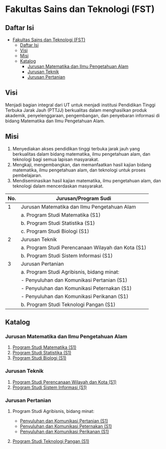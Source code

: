 # Fakultas Sains dan Teknologi (FST)

## Daftar Isi

- [Fakultas Sains dan Teknologi (FST)](#fakultas-sains-dan-teknologi-fst)
  - [Daftar Isi](#daftar-isi)
  - [Visi](#visi)
  - [Misi](#misi)
  - [Katalog](#katalog)
    - [Jurusan Matematika dan Ilmu Pengetahuan Alam](#jurusan-matematika-dan-ilmu-pengetahuan-alam)
    - [Jurusan Teknik](#jurusan-teknik)
    - [Jurusan Pertanian](#jurusan-pertanian)

## Visi

Menjadi bagian integral dari UT untuk menjadi institusi Pendidikan Tinggi Terbuka Jarak Jauh (PTTJJ) berkualitas dalam menghasilkan produk akademik, penyelenggaraan, pengembangan, dan penyebaran informasi di bidang Matematika dan Ilmu Pengetahuan Alam.

## Misi

1. Menyediakan akses pendidikan tinggi terbuka jarak jauh yang berkualitas dalam bidang matematika, ilmu pengetahuan alam, dan teknologi bagi semua lapisan masyarakat.
2. Mengkaji, mengembangkan, dan memanfaatkan hasil kajian bidang matematika, ilmu pengetahuan alam, dan teknologi untuk proses pembelajaran.
3. Mendiseminasikan hasil kajian matematika, ilmu pengetahuan alam, dan teknologi dalam mencerdaskan masyarakat.

| No. | Jurusan/Program Sudi                               |
| --- | -------------------------------------------------- |
| 1   | Jurusan Matematika dan Ilmu Pengetahuan Alam       |
|     | a. Program Studi Matematika (S1)                   |
|     | b. Program Studi Statistika (S1)                   |
|     | c. Program Studi Biologi (S1)                      |
| 2   | Jurusan Teknik                                     |
|     | a. Program Studi Perencanaan Wilayah dan Kota (S1) |
|     | b. Program Studi Sistem Informasi (S1)             |
| 3   | Jurusan Pertanian                                  |
|     | a. Program Studi Agribisnis, bidang minat:         |
|     | - Penyuluhan dan Komunikasi Pertanian (S1)         |
|     | - Penyuluhan dan Komunikasi Peternakan (S1)        |
|     | - Penyuluhan dan Komunikasi Perikanan (S1)         |
|     | b. Program Studi Teknologi Pangan (S1)             |

## Katalog

### Jurusan Matematika dan Ilmu Pengetahuan Alam

1. [Program Studi Matematika (S1)](program-studi-matematika-s1.md)
2. [Program Studi Statistika (S1)](program-studi-statistika-s1.md)
3. [Program Studi Biologi (S1)](program-studi-biologi-s1.md)

### Jurusan Teknik

1. [Program Studi Perencanaan Wilayah dan Kota (S1)](program-studi-perencanaan-wilayah-dan-kota-s1.md)
2. [Program Studi Sistem Informasi (S1)](program-studi-sistem-informasi-s1.md)

### Jurusan Pertanian

1. Program Studi Agribisnis, bidang minat:

   - [Penyuluhan dan Komunikasi Pertanian (S1)](penyuluhan-dan-komunikasi-pertanian-s1.md)
   - [Penyuluhan dan Komunikasi Peternakan (S1)](penyuluhan-dan-komunikasi-peternakan-s1.md)
   - [Penyuluhan dan Komunikasi Perikanan (S1)](penyuluhan-dan-komunikasi-perikanan-s1.md)

2. [Program Studi Teknologi Pangan (S1)](program-studi-teknologi-pangan-s1.md)
